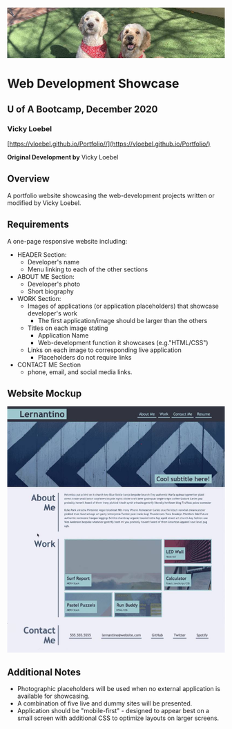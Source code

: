 ![Portfolio Logo](./assets/images/Portfolio-Logo.png)  
# Web Development Showcase
## U of A Bootcamp, December 2020
### Vicky Loebel

[https://vloebel.github.io/Portfolio//](https://vloebel.github.io/Portfolio/) 

**Original Development by**
Vicky Loebel  


## Overview
A portfolio website showcasing the web-development projects written or modified by Vicky Loebel.   

## Requirements  
A one-page responsive website including:
* HEADER Section:  
   * Developer's name  
   * Menu linking to each of the other sections  
* ABOUT ME Section: 
   * Developer's photo
   * Short biography  
* WORK Section:  
   * Images of applications (or application placeholders) that showcase developer's work 
       * The first application/image should be larger than the others 
   * Titles on each image stating  
       * Application Name  
       * Web-development function it showcases (e.g."HTML/CSS")
   * Links on each image to corresponding live application  
       * Placeholders do not require links  
* CONTACT ME Section  
   * phone, email, and social media links. 


## Website  Mockup

![Site mockup](./resource-docs/showcase-mockup.png)

## Additional Notes
   * Photographic placeholders will be used when no external application is available for showcasing. 
   * A combination of five live and dummy sites will be presented.
   * Application should be "mobile-first" - designed to appear best on a small screen with additional CSS to optimize layouts on larger screens. 